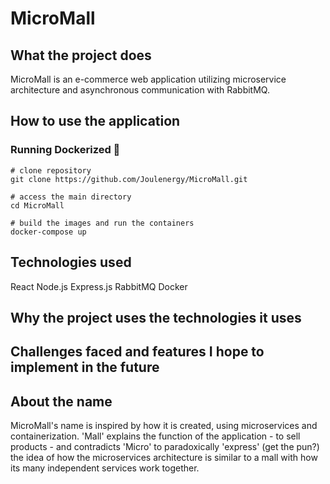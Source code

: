 # MicroMall
## What the project does
MicroMall is an e-commerce web application utilizing microservice architecture and asynchronous communication with RabbitMQ.

## How to use the application
### Running Dockerized :whale:
```
# clone repository
git clone https://github.com/Joulenergy/MicroMall.git

# access the main directory
cd MicroMall

# build the images and run the containers
docker-compose up
```

## Technologies used
React
Node.js
Express.js
RabbitMQ
Docker

## Why the project uses the technologies it uses

## Challenges faced and features I hope to implement in the future

## About the name
MicroMall's name is inspired by how it is created, using microservices and containerization. 'Mall' explains the function of the application - to sell products - and contradicts 'Micro' to paradoxically 'express' (get the pun?) the idea of how the microservices architecture is similar to a mall with how its many independent services work together.
